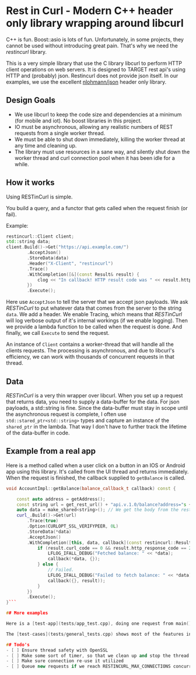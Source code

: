 # Rest in Curl - Modern C++ header only library wrapping around libcurl

C++ is fun. Boost::asio is lots of fun. Unfortunately, in some projects, they cannot be used without introducing great pain. That's why we need the *restincurl* library.

This is a very simple library that use the C library libcurl to perform HTTP client operations on web servers. It is designed to TARGET rest api's using HTTP and (probably) json. Restincurl does not provide json itself. In our examples, we use the excellent [nlohmann/json](https://github.com/nlohmann/json) header only library.

## Design Goals

- We use libcurl to keep the code size and dependencies at a minimum (for mobile and iot). No boost libraries in this project.
- IO must be asynchronous, allowing any realistic numbers of REST requests from a single worker thread.
- We must be able to shut down immediately, killing the worker thread at any time and cleaning up.
- The library must use resources in a sane way, and silently shut down the worker thread and curl connection pool when it has been idle for a while.

## How it works

Using RESTinCurl is simple.

You build a query, and a functor that gets called when the request finish (or fail).

Example:
```C++
restincurl::Client client;
std::string data;
client.Build()->Get("https://api.example.com/")
        .AcceptJson()
        .StoreData(data)
        .Header("X-Client", "restincurl")
        .Trace()
        .WithCompletion([&](const Result& result) {
            clog << "In callback! HTTP result code was " << result.http_response_code << endl;
        })
        .Execute();
```

Here use `AcceptJson` to tell the server that we accept json payloads. We ask *RESTinCurl* to
put whatever data that comes from the server to the string `data`. We add a header. We enable Tracing,
which means that *RESTinCurl* will log verbose output of it's internal workings (if we enable logging).
Then we provide a lambda function to be called when the request is done. And finally, we call
`Execute` to send the request.

An instance of `Client` contains a worker-thread that will handle all the clients requests. The processing
is asynchronous, and due to libcurl's efficiency, we can work with thousands of concurrent requests in
that thread.

## Data

*RESTinCurl* is a very thin wrapper over libcurl. When you set up a request that returns data, you need to
supply a data-buffer for the data. For json payloads, a std::string is fine. Since the data-buffer must
stay in scope until the asynchronous request is complete, I often use `std::stared_ptr<std::string>` types and
capture an instance of the `shared_ptr` in the lambda. That way I don't have to further track the lifetime of the
data-buffer in code.

## Example from a real app

Here is a method called when a user click on a button in an IOS or Android app using this library.
It's called from the UI thread and returns immediately. When the request is finished, the
callback supplied to `getBalance` is called.

```C++
void AccountImpl::getBalance(balance_callback_t callback) const {

    const auto address = getAddress();
    const string url = get_rest_url() + "api.v.1.0/balance?address="s + address;
    auto data = make_shared<string>(); // We get the body from the rest request here
    curl_.Build()->Get(url)
        .Trace(true)
        .Option(CURLOPT_SSL_VERIFYPEER, 0L)
        .StoreData(*data)
        .AcceptJson()
        .WithCompletion([this, data, callback](const restincurl::Result& result) {
            if (result.curl_code == 0 && result.http_response_code == 200) {
                LFLOG_IFALL_DEBUG("Fetched balance: " << *data);
                callback(*data, {});
            } else {
                // Failed.
                LFLOG_IFALL_DEBUG("Failed to fetch balance: " << *data);
                callback({}, result));
            }
        })
        .Execute();
}```

## More examples

Here is a [test-app](tests/app_test.cpp), doing one request from main()

The [test-cases](tests/general_tests.cpp) shows most of the features in use.

## Todo's
- [ ] Ensure thread safety with OpenSSL
- [ ] Make some sort of timer, so that we clean up and stop the thread after #time
- [ ] Make sure connection re-use it utilized
- [ ] Queue new requests if we reach RESTINCURL_MAX_CONNECTIONS concurrent connections
